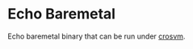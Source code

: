 # Echo Baremetal

Echo baremetal binary that can be run under
[crosvm](https://chromium.googlesource.com/chromiumos/platform/crosvm/).
